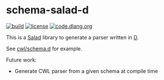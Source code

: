 # schema-salad-d

[![build](https://github.com/tom-tan/schema-salad-d/workflows/CI/badge.svg?branch=master)](https://github.com/tom-tan/schema-salad-d/actions) [![license](https://badgen.net/github/license/tom-tan/schema-salad-d)](https://github.com/tom-tan/schema-salad-d/blob/master/LICENSE) [![code.dlang.org](https://img.shields.io/dub/v/schema-salad-d.svg)](http://code.dlang.org/packages/schema-salad-d)


This is a [Salad](https://www.commonwl.org/v1.2/SchemaSalad.html) library to generate a parser written in [D](https://dlang.org/).

See [cwl/schema.d](https://github.com/tom-tan/schema-salad-d/blob/master/source/cwl/v1_0/schema.d) for example.

Future work:
- Generate CWL parser from a given schema at compile time
